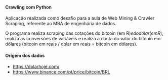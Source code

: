 #### Crawling com Python

Aplicação realizada como desafio para a aula de Web Mining & Crawler Scraping, referente ao MBA de engenhária de dados.

O programa realiza scraping das cotações do bitcoin (em R$) e do dólar (em R$), realiza as conversões de variáveis e realiza a conta do valor do bitcoin em dólares (bitcoin em reais / dolar em reais = bitcoin em dólares).

#### Origem dos dados
- https://dolarhoje.com/
- https://www.binance.com/pt/price/bitcoin/BRL
